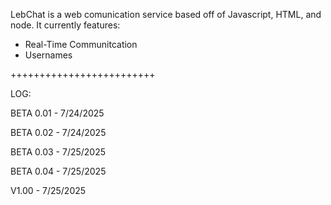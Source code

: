 LebChat is a web comunication service based off of Javascript, HTML, and node. 
It currently features:
- Real-Time Communitcation
- Usernames


+++++++++++++++++++++++++


LOG:

BETA 0.01 - 7/24/2025

BETA 0.02 - 7/24/2025

BETA 0.03 - 7/25/2025

BETA 0.04 - 7/25/2025

V1.00 - 7/25/2025
